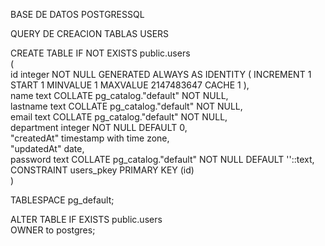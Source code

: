 BASE DE DATOS POSTGRESSQL  
  
QUERY DE CREACION TABLAS USERS  

CREATE TABLE IF NOT EXISTS public.users  
(  
    id integer NOT NULL GENERATED ALWAYS AS IDENTITY ( INCREMENT 1 START 1 MINVALUE 1 MAXVALUE 2147483647 CACHE 1 ),  
    name text COLLATE pg_catalog."default" NOT NULL,  
    lastname text COLLATE pg_catalog."default" NOT NULL,  
    email text COLLATE pg_catalog."default" NOT NULL,  
    department integer NOT NULL DEFAULT 0,  
    "createdAt" timestamp with time zone,  
    "updatedAt" date,  
    password text COLLATE pg_catalog."default" NOT NULL DEFAULT ''::text,  
    CONSTRAINT users_pkey PRIMARY KEY (id)  
)  
  
TABLESPACE pg_default;  
  
ALTER TABLE IF EXISTS public.users  
    OWNER to postgres;  
